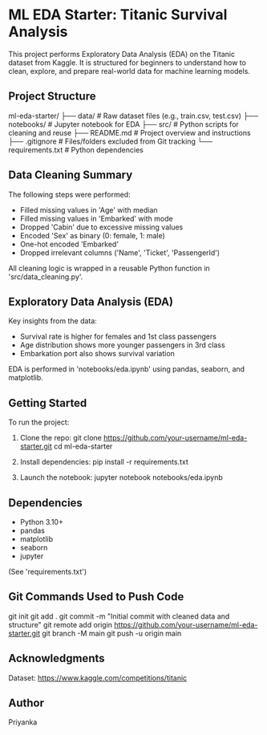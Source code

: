 
ML EDA Starter: Titanic Survival Analysis
===========================================

This project performs Exploratory Data Analysis (EDA) on the Titanic dataset from Kaggle. It is structured for beginners to understand how to clean, explore, and prepare real-world data for machine learning models.

Project Structure
---------------------
ml-eda-starter/
├── data/              # Raw dataset files (e.g., train.csv, test.csv)
├── notebooks/         # Jupyter notebook for EDA
├── src/               # Python scripts for cleaning and reuse
├── README.md          # Project overview and instructions
├── .gitignore         # Files/folders excluded from Git tracking
└── requirements.txt   # Python dependencies

Data Cleaning Summary
-------------------------
The following steps were performed:

- Filled missing values in 'Age' with median
- Filled missing values in 'Embarked' with mode
- Dropped 'Cabin' due to excessive missing values
- Encoded 'Sex' as binary (0: female, 1: male)
- One-hot encoded 'Embarked'
- Dropped irrelevant columns ('Name', 'Ticket', 'PassengerId')

All cleaning logic is wrapped in a reusable Python function in 'src/data_cleaning.py'.

Exploratory Data Analysis (EDA)
-----------------------------------
Key insights from the data:

- Survival rate is higher for females and 1st class passengers
- Age distribution shows more younger passengers in 3rd class
- Embarkation port also shows survival variation

EDA is performed in 'notebooks/eda.ipynb' using pandas, seaborn, and matplotlib.

Getting Started
--------------------
To run the project:

1. Clone the repo:
   git clone https://github.com/your-username/ml-eda-starter.git
   cd ml-eda-starter

2. Install dependencies:
   pip install -r requirements.txt

3. Launch the notebook:
   jupyter notebook notebooks/eda.ipynb

Dependencies
----------------
- Python 3.10+
- pandas
- matplotlib
- seaborn
- jupyter

(See 'requirements.txt')

Git Commands Used to Push Code
----------------------------------
git init
git add .
git commit -m "Initial commit with cleaned data and structure"
git remote add origin https://github.com/your-username/ml-eda-starter.git
git branch -M main
git push -u origin main

Acknowledgments
-------------------
Dataset: https://www.kaggle.com/competitions/titanic

Author
----------
Priyanka
